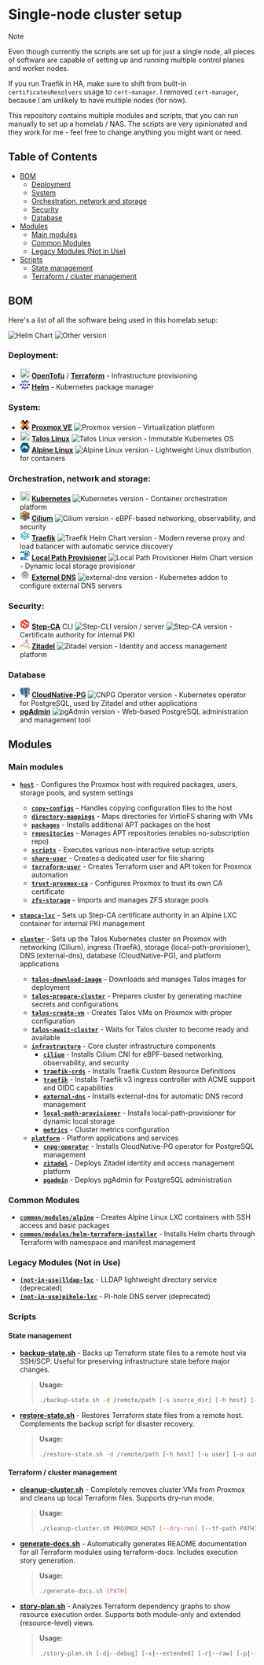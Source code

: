 # Single-node cluster setup

> [!NOTE]
> Even though currently the scripts are set up for just a single node, all pieces of software are capable of setting up and running multiple control planes and worker nodes.
>
> If you run Traefik in HA, make sure to shift from built-in `certificatesResolvers` usage to `cert-manager`. I removed `cert-manager`, because I am unlikely to have multiple nodes (for now).

This repository contains multiple modules and scripts, that you can run manually to set up a homelab / NAS. The scripts are very opinionated and they work for me - feel free to change anything you might want or need.

## Table of Contents

- [BOM](#bom)
  - [Deployment](#deployment)
  - [System](#system)
  - [Orchestration, network and storage](#orchestration-network-and-storage)
  - [Security](#security)
  - [Database](#database)
- [Modules](#modules)
  - [Main modules](#main-modules)
  - [Common Modules](#common-modules)
  - [Legacy Modules (Not in Use)](#legacy-modules-not-in-use)
- [Scripts](#scripts)
  - [State management](#state-management)
  - [Terraform / cluster management](#terraform--cluster-management)

## BOM

Here's a list of all the software being used in this homelab setup:

![Helm Chart](https://img.shields.io/badge/Helm%20Chart-darkblue?style=flat) ![Other version](https://img.shields.io/badge/Other%20version-blue?style=flat)

### **Deployment:**

- <img src="docs/assets/tofu-on-light.svg" width="20" height="20"> **[OpenTofu](https://opentofu.org/)** / **[Terraform](https://www.terraform.io/)** - Infrastructure provisioning
- <img src="docs/assets/helm-logo.svg" width="20" height="20"> **[Helm](https://helm.sh/)** - Kubernetes package manager

### **System:**

- <img src="docs/assets/proxmox-logo-stacked-color.svg" width="20" height="20"> **[Proxmox VE](https://www.proxmox.com/en/proxmox-virtual-environment/overview)** ![Proxmox version](https://img.shields.io/badge/dynamic/yaml?url=https%3A%2F%2Fraw.githubusercontent.com%2FdivStar%2Fhomelab%2Frefs%2Fheads%2Fmaster%2Fversions.yaml&query=%24.proxmox_version&label=%20) - Virtualization platform
- <img src="docs/assets/talos-logo.svg" width="20" height="20"> **[Talos Linux](https://www.talos.dev/)** ![Talos Linux version](https://img.shields.io/badge/dynamic/yaml?url=https%3A%2F%2Fraw.githubusercontent.com%2FdivStar%2Fhomelab%2Frefs%2Fheads%2Fmaster%2Fversions.yaml&query=%24.talos_linux_version&prefix=%20&label=%20) - Immutable Kubernetes OS
- <img src="docs/assets/alpine-logo.svg" width="20" height="20"> **[Alpine Linux](https://alpinelinux.org/)** ![Alpine Linux version](https://img.shields.io/badge/dynamic/yaml?url=https%3A%2F%2Fraw.githubusercontent.com%2FdivStar%2Fhomelab%2Frefs%2Fheads%2Fmaster%2Fversions.yaml&query=%24.alpine_linux_version&label=%20) - Lightweight Linux distribution for containers

### **Orchestration, network and storage:**

- <img src="docs/assets/kubernetes-logo.svg" width="20" height="20"> **[Kubernetes](https://kubernetes.io/)** ![Kubernetes version](https://img.shields.io/badge/dynamic/yaml?url=https%3A%2F%2Fraw.githubusercontent.com%2FdivStar%2Fhomelab%2Frefs%2Fheads%2Fmaster%2Fversions.yaml&query=%24.target_kube_version&label=%20) - Container orchestration platform
- <img src="docs/assets/cilium-logo.svg" width="20" height="20"> **[Cilium](https://cilium.io/)** ![Cilium version](https://img.shields.io/badge/dynamic/yaml?url=https%3A%2F%2Fraw.githubusercontent.com%2FdivStar%2Fhomelab%2Frefs%2Fheads%2Fmaster%2Fversions.yaml&query=%24.cilium.chartVersion&label=%20&color=darkblue) - eBPF-based networking, observability, and security
- <img src="docs/assets/traefik-logo.svg" width="20" height="20"> **[Traefik](https://traefik.io/)** ![Traefik Helm Chart version](https://img.shields.io/badge/dynamic/yaml?url=https%3A%2F%2Fraw.githubusercontent.com%2FdivStar%2Fhomelab%2Frefs%2Fheads%2Fmaster%2Fversions.yaml&query=%24.traefik.chartVersion&label=%20&color=darkblue) - Modern reverse proxy and load balancer with automatic service discovery
- <img src="docs/assets/local-path-provisioner-logo.svg" width="20" height="20"> **[Local Path Provisioner](https://github.com/rancher/local-path-provisioner)** ![Local Path Provisioner Helm Chart version](https://img.shields.io/badge/dynamic/yaml?url=https%3A%2F%2Fraw.githubusercontent.com%2FdivStar%2Fhomelab%2Frefs%2Fheads%2Fmaster%2Fversions.yaml&query=%24.localPathProvisioner.chartVersion&label=%20&color=darkblue) - Dynamic local storage provisioner
- <img src="docs/assets/external-dns-logo.svg" width="20" height="20"> **[External DNS](https://github.com/kubernetes-sigs/external-dns)** ![external-dns version](https://img.shields.io/badge/dynamic/yaml?url=https%3A%2F%2Fraw.githubusercontent.com%2FdivStar%2Fhomelab%2Frefs%2Fheads%2Fmaster%2Fversions.yaml&query=%24.externalDns.chartVersion&prefix=%20&label=%20&color=darkblue) - Kubernetes addon to configure external DNS servers

### **Security:**

- <img src="docs/assets/smallstep-logo.svg" width="20" height="20"> **[Step-CA](https://smallstep.com/certificates/)** CLI ![Step-CLI version](https://img.shields.io/badge/dynamic/yaml?url=https%3A%2F%2Fraw.githubusercontent.com%2FdivStar%2Fhomelab%2Frefs%2Fheads%2Fmaster%2Fversions.yaml&query=%24.step_cli_version&label=%20) / server ![Step-CA version](https://img.shields.io/badge/dynamic/yaml?url=https%3A%2F%2Fraw.githubusercontent.com%2FdivStar%2Fhomelab%2Frefs%2Fheads%2Fmaster%2Fversions.yaml&query=%24.step_ca_version&label=%20) - Certificate authority for internal PKI
- <img src="docs/assets/zitadel-logo.svg" width="20" height="20"> **[Zitadel](https://zitadel.com/)** ![Zitadel version](https://img.shields.io/badge/dynamic/yaml?url=https%3A%2F%2Fraw.githubusercontent.com%2FdivStar%2Fhomelab%2Frefs%2Fheads%2Fmaster%2Fversions.yaml&query=%24.zitadel.chartVersion&prefix=%20&label=%20&color=darkblue) - Identity and access management platform

### Database

- <img src="docs/assets/postgresql-logo.svg" width="20" height="20"> **[CloudNative-PG](https://cloudnative-pg.io/)** ![CNPG Operator version](https://img.shields.io/badge/dynamic/yaml?url=https%3A%2F%2Fraw.githubusercontent.com%2FdivStar%2Fhomelab%2Frefs%2Fheads%2Fmaster%2Fversions.yaml&query=%24.cnpgOperator.chartVersion&prefix=%20&label=%20&color=darkblue) - Kubernetes operator for PostgreSQL, used by Zitadel and other applications
- **[pgAdmin](https://www.pgadmin.org/)** ![pgAdmin version](https://img.shields.io/badge/dynamic/yaml?url=https%3A%2F%2Fraw.githubusercontent.com%2FdivStar%2Fhomelab%2Frefs%2Fheads%2Fmaster%2Fversions.yaml&query=%24.pgAdmin.chartVersion&prefix=%20&label=%20&color=darkblue) - Web-based PostgreSQL administration and management tool

## Modules

### Main modules

- **[`host`](modules/host/README.md)** - Configures the Proxmox host with required packages, users, storage pools, and system settings
  - **[`copy-configs`](modules/host/modules/copy-configs/README.md)** - Handles copying configuration files to the host
  - **[`directory-mappings`](modules/host/modules/directory-mappings/README.md)** - Maps directories for VirtioFS sharing with VMs
  - **[`packages`](modules/host/modules/packages/README.md)** - Installs additional APT packages on the host
  - **[`repositories`](modules/host/modules/repositories/README.md)** - Manages APT repositories (enables no-subscription repo)
  - **[`scripts`](modules/host/modules/scripts/README.md)** - Executes various non-interactive setup scripts
  - **[`share-user`](modules/host/modules/share-user/README.md)** - Creates a dedicated user for file sharing
  - **[`terraform-user`](modules/host/modules/terraform-user/README.md)** - Creates Terraform user and API token for Proxmox automation
  - **[`trust-proxmox-ca`](modules/host/modules/trust-proxmox-ca/README.md)** - Configures Proxmox to trust its own CA certificate
  - **[`zfs-storage`](modules/host/modules/zfs-storage/README.md)** - Imports and manages ZFS storage pools

- **[`stepca-lxc`](modules/stepca-lxc/README.md)** - Sets up Step-CA certificate authority in an Alpine LXC container for internal PKI management

- **[`cluster`](modules/cluster/README.md)** - Sets up the Talos Kubernetes cluster on Proxmox with networking (Cilium), ingress (Traefik), storage (local-path-provisioner), DNS (external-dns), database (CloudNative-PG), and platform applications
  - **[`talos-download-image`](modules/cluster/modules/talos-download-image/README.md)** - Downloads and manages Talos images for deployment
  - **[`talos-prepare-cluster`](modules/cluster/modules/talos-prepare-cluster/README.md)** - Prepares cluster by generating machine secrets and configurations
  - **[`talos-create-vm`](modules/cluster/modules/talos-create-vm/README.md)** - Creates Talos VMs on Proxmox with proper configuration
  - **[`talos-await-cluster`](modules/cluster/modules/talos-await-cluster/README.md)** - Waits for Talos cluster to become ready and available
  - **[`infrastructure`](modules/cluster/modules/infrastructure/README.md)** - Core cluster infrastructure components
    - **[`cilium`](modules/cluster/modules/infrastructure/modules/cilium/README.md)** - Installs Cilium CNI for eBPF-based networking, observability, and security
    - **[`traefik-crds`](modules/cluster/modules/infrastructure/modules/traefik-crds/README.md)** - Installs Traefik Custom Resource Definitions
    - **[`traefik`](modules/cluster/modules/infrastructure/modules/traefik/README.md)** - Installs Traefik v3 ingress controller with ACME support and OIDC capabilities
    - **[`external-dns`](modules/cluster/modules/infrastructure/modules/external-dns/README.md)** - Installs external-dns for automatic DNS record management
    - **[`local-path-provisioner`](modules/cluster/modules/infrastructure/modules/local-path-provisioner/README.md)** - Installs local-path-provisioner for dynamic local storage
    - **[`metrics`](modules/cluster/modules/infrastructure/modules/metrics/README.md)** - Cluster metrics configuration
  - **[`platform`](modules/cluster/modules/platform/README.md)** - Platform applications and services
    - **[`cnpg-operator`](modules/cluster/modules/platform/modules/cnpg-operator/README.md)** - Installs CloudNative-PG operator for PostgreSQL management
    - **[`zitadel`](modules/cluster/modules/platform/modules/zitadel/README.md)** - Deploys Zitadel identity and access management platform
    - **[`pgadmin`](modules/cluster/modules/platform/modules/pgadmin/README.md)** - Deploys pgAdmin for PostgreSQL administration

### Common Modules

- **[`common/modules/alpine`](modules/common/modules/alpine/README.md)** - Creates Alpine Linux LXC containers with SSH access and basic packages
- **[`common/modules/helm-terraform-installer`](modules/common/modules/helm-terraform-installer/README.md)** - Installs Helm charts through Terraform with namespace and manifest management

### Legacy Modules (Not in Use)

- **[`(not-in-use)lldap-lxc`](modules/(not-in-use)lldap-lxc/README.md)** - LLDAP lightweight directory service (deprecated)
- **[`(not-in-use)pihole-lxc`](modules/(not-in-use)pihole-lxc/README.md)** - Pi-hole DNS server (deprecated)

### Scripts

#### State management

- **[backup-state.sh](scripts/backup-state.sh)** - Backs up Terraform state files to a remote host via SSH/SCP. Useful for preserving infrastructure state before major changes.
  > **Usage:**<br/>
  > ```bash
  > ./backup-state.sh -d /remote/path [-s source_dir] [-h host] [-u user]
  > ```

- **[restore-state.sh](scripts/restore-state.sh)** - Restores Terraform state files from a remote host. Complements the backup script for disaster recovery.
  > **Usage:**<br/>
  > ```bash
  > ./restore-state.sh -d /remote/path [-h host] [-u user] [-o output_dir]
  > ```

#### Terraform / cluster management

- **[cleanup-cluster.sh](scripts/cleanup-cluster.sh)** - Completely removes cluster VMs from Proxmox and cleans up local Terraform files. Supports dry-run mode.
  > **Usage:**<br/>
  > ```bash
  > ./cleanup-cluster.sh PROXMOX_HOST [--dry-run] [--tf-path PATH]
  > ```

- **[generate-docs.sh](scripts/generate-docs.sh)** - Automatically generates README documentation for all Terraform modules using terraform-docs. Includes execution story generation.
  > **Usage:**<br/>
  > ```bash
  > ./generate-docs.sh [PATH]
  > ```

- **[story-plan.sh](scripts/story-plan.sh)** - Analyzes Terraform dependency graphs to show resource execution order. Supports both module-only and extended (resource-level) views.
  > **Usage:**<br/>
  > ```bash
  > ./story-plan.sh [-d|--debug] [-x|--extended] [-r|--raw] [-p|--path PATH] [-b|--binary BINARY]
  > ```
